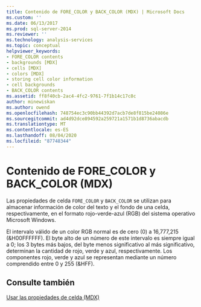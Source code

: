 ```yaml
---
title: Contenido de FORE_COLOR y BACK_COLOR (MDX) | Microsoft Docs
ms.custom: ''
ms.date: 06/13/2017
ms.prod: sql-server-2014
ms.reviewer: ''
ms.technology: analysis-services
ms.topic: conceptual
helpviewer_keywords:
- FORE_COLOR contents
- backgrounds [MDX]
- cells [MDX]
- colors [MDX]
- storing cell color information
- cell backgrounds
- BACK_COLOR contents
ms.assetid: ff8f40cb-2ac4-4fc2-9761-7f1b14c17c8c
author: minewiskan
ms.author: owend
ms.openlocfilehash: 748754ec3c90bb44392d7acb7de8f815be24086e
ms.sourcegitcommit: ad4d92dce894592a259721a1571b1d8736abacdb
ms.translationtype: MT
ms.contentlocale: es-ES
ms.lasthandoff: 08/04/2020
ms.locfileid: "87748344"
---
```

# <a name="fore_color-and-back_color-contents-mdx"></a>Contenido de FORE_COLOR y BACK_COLOR (MDX)
  Las propiedades de celda `FORE_COLOR` y `BACK_COLOR` se utilizan para almacenar información de color del texto y el fondo de una celda, respectivamente, en el formato rojo-verde-azul (RGB) del sistema operativo Microsoft Windows.  
  
 El intervalo válido de un color RGB normal es de cero (0) a 16,777,215 (&H00FFFFFF). El byte alto de un número de este intervalo es siempre igual a 0; los 3 bytes más bajos, del byte menos significativo al más significativo, determinan la cantidad de rojo, verde y azul, respectivamente. Los componentes rojo, verde y azul se representan mediante un número comprendido entre 0 y 255 (&HFF).  
  
## <a name="see-also"></a>Consulte también  
 [Usar las propiedades de celda &#40;MDX&#41;](mdx-cell-properties-using-cell-properties.md)  
  
  
